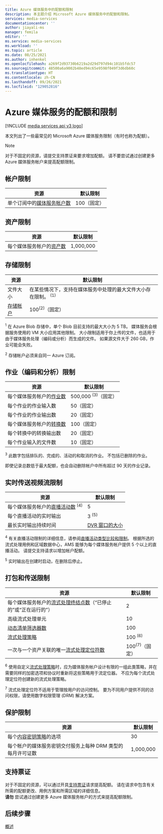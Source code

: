 ```yaml
---
title: Azure 媒体服务中的配额和限制
description: 本主题介绍 Microsoft Azure 媒体服务中的配额和限制。
services: media-services
documentationcenter: ''
author: jiayali-ms
manager: femila
editor: ''
ms.service: media-services
ms.workload: ''
ms.topic: article
ms.date: 08/25/2021
ms.author: inhenkel
ms.openlocfilehash: a269f2d93730b6219a2d29d797d94c101b5fdc57
ms.sourcegitcommit: 48500a6a9002b48ed94c65e9598f049f3d6db60c
ms.translationtype: HT
ms.contentlocale: zh-CN
ms.lasthandoff: 09/26/2021
ms.locfileid: "129052816"
---
```

<!-- If you update limits in this topic, make sure to also update https://docs.microsoft.com/azure/azure-resource-manager/management/azure-subscription-service-limits#media-services-limits -->
# <a name="azure-media-services-quotas-and-limits"></a>Azure 媒体服务的配额和限制

[!INCLUDE [media services api v3 logo](./includes/v3-hr.md)]

本文列出了一些最常见的 Microsoft Azure 媒体服务限制（有时也称为配额）。

> [!NOTE]
> 对于不固定的资源，请提交支持票证来要求增加配额。 请不要尝试通过创建更多 Azure 媒体服务帐户来提高配额限制。

## <a name="account-limits"></a>帐户限制

| 资源 | 默认限制 |
| --- | --- |
| 单个订阅中的[媒体服务帐户数](account-move-account-how-to.md) | 100（固定） |

## <a name="asset-limits"></a>资产限制

| 资源 | 默认限制 |
| --- | --- |
| 每个媒体服务帐户的[资产数](assets-concept.md) | 1,000,000|

## <a name="storage-limits"></a>存储限制

| 资源 | 默认限制 | 
| --- | --- | 
| 文件大小| 在某些情况下，支持在媒体服务中处理的最大文件大小存在限制。 <sup>(1)</sup> |
| [存储帐户](storage-account-concept.md) | 100<sup>(2)</sup>（固定） |

<sup>1</sup> 在 Azure Blob 存储中，单个 Blob 目前支持的最大大小为 5 TB。 媒体服务会根据服务使用的 VM 大小应用其他限制。 大小限制适用于你上传的文件，也适用于由于媒体服务处理（编码或分析）而生成的文件。 如果源文件大于 260 GB，作业可能会失败。 

<sup>2</sup> 存储帐户必须来自同一 Azure 订阅。

## <a name="jobs-encoding--analyzing-limits"></a>作业（编码和分析）限制

| 资源 | 默认限制 | 
| --- | --- | 
| 每个媒体服务帐户的[作业数](transform-jobs-concept.md) | 500,000 <sup>(3)</sup>（固定）|
| 每个作业的作业输入数 | 50（固定）|
| 每个作业的作业输出数 | 20（固定） |
| 每个媒体服务帐户的[转换数](transform-jobs-concept.md) | 100（固定）|
| 每个转换中的转换输出数 | 20（固定） |
| 每个作业输入的文件数|10（固定）|

<sup>3</sup> 此数字包括排队的、完成的、活动的和取消的作业。 不包括已删除的作业。 

即使记录总数低于最大配额，也会自动删除帐户中所有超过 90 天的作业记录。 

## <a name="live-streaming-limits"></a>实时传送视频流限制

| 资源 | 默认限制 | 
| --- | --- | 
| 每个媒体服务帐户的[直播活动数](live-event-outputs-concept.md) <sup>(4)</sup> |5|
| 每个直播活动的实时输出 |3 <sup>(5)</sup> |
| 最长实时输出持续时间 | [DVR 窗口的大小](live-event-cloud-dvr-time-how-to.md) |

<sup>4</sup> 有关直播活动限制的详细信息，请参阅[直播活动类型比较和限制](live-event-types-comparison-reference.md)。 根据所选的流式处理用例和区域数据中心，AMS 能够为每个媒体服务帐户提供 5 个以上的直播活动。 请提交支持请求以增加帐户配额。

<sup>5</sup> 实时输出在创建时启动，在删除后停止。

## <a name="packaging--delivery-limits"></a>打包和传送限制

| 资源 | 默认限制 |
| --- | --- |
| 每个媒体服务帐户的[流式处理终结点数](stream-streaming-endpoint-concept.md)（“已停止的”或“正在运行的”） | 2 |
| 高级流式处理单元 | 10 |
| [动态清单筛选器数](filters-dynamic-manifest-concept.md)|100|
| [流式处理策略](stream-streaming-policy-concept.md) | 100 <sup>(6)</sup> |
| 一次与一个资产关联的唯一[流式处理定位符数](stream-streaming-locators-concept.md) | 100<sup>(7)</sup>（固定） |

<sup>6</sup> 使用自定义[流式处理策略](/rest/api/media/streamingpolicies)时，应为媒体服务帐户设计有限的一组此类策略，并在需要同样的加密选项和协议时重新将这些策略用于流定位器。 不应为每个流式处理定位符创建新的流式处理策略。

<sup>7</sup> 流式处理定位符不适用于管理按用户的访问控制。 要为不同用户提供不同的访问权限，请使用数字权限管理 (DRM) 解决方案。

## <a name="protection-limits"></a>保护限制

| 资源 | 默认限制 |
| --- | --- |
| 每个[内容密钥策略](drm-content-key-policy-concept.md)的选项 |30 |
| 每个帐户的媒体服务密钥交付服务上每种 DRM 类型的每月许可证数|1,000,000|

## <a name="support-ticket"></a>支持票证

对于不固定的资源，可以通过开具[支持票证](https://portal.azure.com/#blade/Microsoft_Azure_Support/HelpAndSupportBlade/newsupportrequest)请求提高配额。 请在请求中包含有关所需的配额更改、用例方案和所需区域的详细信息。 <br/>**请勿** 尝试通过创建更多 Azure 媒体服务帐户的方式来提高配额限制。

## <a name="next-steps"></a>后续步骤

[概述](media-services-overview.md)
